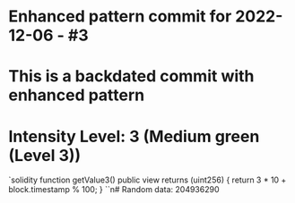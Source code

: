 ﻿# Enhanced pattern commit for 2022-12-06 - #3
# This is a backdated commit with enhanced pattern
# Intensity Level: 3 (Medium green (Level 3))
`solidity
function getValue3() public view returns (uint256) {
    return 3 * 10 + block.timestamp % 100;
}
``n# Random data: 204936290


